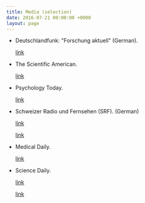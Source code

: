 ```yaml
---
title: Media (selection)
date: 2016-07-21 00:00:00 +0000
layout: page
---
```

* Deutschlandfunk: "Forschung aktuell" (German).

  [link](http://ondemand-mp3.dradio.de/file/dradio/2018/02/22/der_freundliche_fremde_vorurteile_lassen_sich_erstaunlich_dlf_20180222_1648_be513401.mp3)
* The Scientific American.

  [link](https://www.scientificamerican.com/article/what-s-your-real-motive-for-being-altruistic/)
* Psychology Today.

  [link](https://www.psychologytoday.com/blog/the-athletes-way/201512/your-brain-can-learn-empathize-outside-groups)
* Schweizer Radio und Fernsehen (SRF). (German)

  [link](http://www.srf.ch/wissen/mensch/das-raetsel-der-selbstlosigkeit)

  [link](https://www.srf.ch/wissen/mensch/studie-beweist-mitgefuehl-fuer-fremde-ist-lernbar)
* Medical Daily.

  [link](http://www.medicaldaily.com/empathy-triggered-positive-experiences-among-strangers-study-366316)
* Science Daily.

  [link](https://www.sciencedaily.com/releases/2016/03/160303145739.htm)

  [link](https://www.sciencedaily.com/releases/2016/03/160303145739.htm)